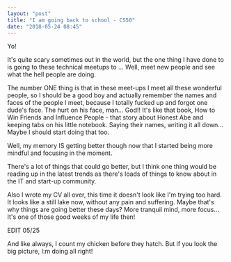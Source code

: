 ```yaml
---
layout: "post"
title: "I am going back to school - CS50"
date: "2018-05-24 08:45"
---
```


Yo! 

It's quite scary sometimes out in the world, but the one thing I have done to is going to these technical meetups to ...
Well, meet new people and see what the hell people are doing.

The number ONE thing is that in these meet-ups I meet all these wonderful people, so I should be a good boy and actually remember the names and faces of the people I meet, because I totally fucked up and forgot one dude's face. The hurt on his face, man... God!!
It's like that book, How to Win Friends and Influence People - that story about Honest Abe and keeping tabs on his little notebook. Saying their names, writing it all down... Maybe I should start doing that too.

Well, my memory IS getting better though now that I started being more mindful and focusing in the moment.

There's a lot of things that could go better, but I think one thing would be reading up in the latest trends as there's loads of things to know about in the IT and start-up community.

Also I wrote my CV all over, this time it doesn't look like I'm trying too hard. It looks like a still lake now, without any pain and suffering. Maybe that's why things are going better these days? More tranquil mind, more focus... It's one of those good weeks of my life then!

EDIT 05/25

And like always, I count my chicken before they hatch. But if you look the big picture, I:m doing all right!